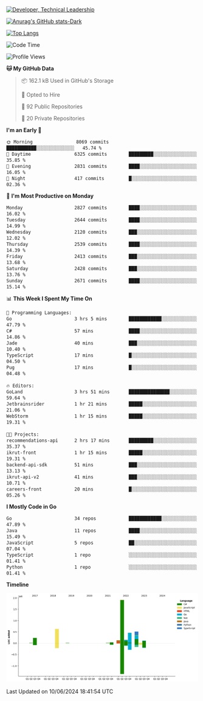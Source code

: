 <div>
  <a href="https://www.linkedin.com/in/arielpineiro/" target="_blank" rel="nofollow noopener noreferrer">
    <img src="https://img.shields.io/badge/-LinkedIn-%230077B5?style=for-the-badge&logo=linkedin&logoColor=white" alt="Developer, Technical Leadership" title="Ariel Piñeiro">
  </a>
</div>

[![Anurag's GitHub stats-Dark](https://github-readme-stats.vercel.app/api?username=arielsrv&show_icons=true&theme=dark#gh-dark-mode-only)](https://github.com/anuraghazra/github-readme-stats#gh-dark-mode-only)

[![Top Langs](https://github-readme-stats.vercel.app/api/top-langs/?username=arielsrv&layout=compact&langs_count=10&theme=dark#gh-dark-mode-only)](https://github.com/anuraghazra/github-readme-stats&theme=dark#gh-dark-mode-only)

<!--START_SECTION:waka-->
![Code Time](http://img.shields.io/badge/Code%20Time-924%20hrs%2016%20mins-blue)

![Profile Views](http://img.shields.io/badge/Profile%20Views-0-blue)

**🐱 My GitHub Data** 

> 📦 162.1 kB Used in GitHub's Storage 
 > 
> 💼 Opted to Hire
 > 
> 📜 92 Public Repositories 
 > 
> 🔑 20 Private Repositories 
 > 
**I'm an Early 🐤** 

```text
🌞 Morning                8069 commits        ███████████░░░░░░░░░░░░░░   45.74 % 
🌆 Daytime                6325 commits        █████████░░░░░░░░░░░░░░░░   35.85 % 
🌃 Evening                2831 commits        ████░░░░░░░░░░░░░░░░░░░░░   16.05 % 
🌙 Night                  417 commits         █░░░░░░░░░░░░░░░░░░░░░░░░   02.36 % 
```
📅 **I'm Most Productive on Monday** 

```text
Monday                   2827 commits        ████░░░░░░░░░░░░░░░░░░░░░   16.02 % 
Tuesday                  2644 commits        ████░░░░░░░░░░░░░░░░░░░░░   14.99 % 
Wednesday                2120 commits        ███░░░░░░░░░░░░░░░░░░░░░░   12.02 % 
Thursday                 2539 commits        ████░░░░░░░░░░░░░░░░░░░░░   14.39 % 
Friday                   2413 commits        ███░░░░░░░░░░░░░░░░░░░░░░   13.68 % 
Saturday                 2428 commits        ███░░░░░░░░░░░░░░░░░░░░░░   13.76 % 
Sunday                   2671 commits        ████░░░░░░░░░░░░░░░░░░░░░   15.14 % 
```


📊 **This Week I Spent My Time On** 

```text
💬 Programming Languages: 
Go                       3 hrs 5 mins        ████████████░░░░░░░░░░░░░   47.79 % 
C#                       57 mins             ████░░░░░░░░░░░░░░░░░░░░░   14.86 % 
Jade                     40 mins             ███░░░░░░░░░░░░░░░░░░░░░░   10.40 % 
TypeScript               17 mins             █░░░░░░░░░░░░░░░░░░░░░░░░   04.50 % 
Pug                      17 mins             █░░░░░░░░░░░░░░░░░░░░░░░░   04.48 % 

🔥 Editors: 
GoLand                   3 hrs 51 mins       ███████████████░░░░░░░░░░   59.64 % 
Jetbrainsrider           1 hr 21 mins        █████░░░░░░░░░░░░░░░░░░░░   21.06 % 
WebStorm                 1 hr 15 mins        █████░░░░░░░░░░░░░░░░░░░░   19.31 % 

🐱‍💻 Projects: 
recommendations-api      2 hrs 17 mins       █████████░░░░░░░░░░░░░░░░   35.37 % 
ikrut-front              1 hr 15 mins        █████░░░░░░░░░░░░░░░░░░░░   19.31 % 
backend-api-sdk          51 mins             ███░░░░░░░░░░░░░░░░░░░░░░   13.13 % 
ikrut-api-v2             41 mins             ███░░░░░░░░░░░░░░░░░░░░░░   10.71 % 
careers-front            20 mins             █░░░░░░░░░░░░░░░░░░░░░░░░   05.26 % 
```

**I Mostly Code in Go** 

```text
Go                       34 repos            ████████████░░░░░░░░░░░░░   47.89 % 
Java                     11 repos            ████░░░░░░░░░░░░░░░░░░░░░   15.49 % 
JavaScript               5 repos             ██░░░░░░░░░░░░░░░░░░░░░░░   07.04 % 
TypeScript               1 repo              ░░░░░░░░░░░░░░░░░░░░░░░░░   01.41 % 
Python                   1 repo              ░░░░░░░░░░░░░░░░░░░░░░░░░   01.41 % 
```



**Timeline**

![Lines of Code chart](https://raw.githubusercontent.com/arielsrv/arielsrv/main/assets/bar_graph.png)


 Last Updated on 10/06/2024 18:41:54 UTC
<!--END_SECTION:waka-->
